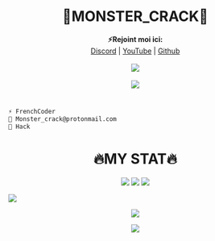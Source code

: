 <h1 align="center">💫MONSTER_CRACK💫</h1>

<p align="center">
  <b>⚡Rejoint moi ici: </b><br>
  <a href="https://discord.gg/38RDuy38fk">Discord</a> |
  <a href="https://www.youtube.com/channel/UCeCFsebF0MTpTxidrFEskkw">YouTube</a> |
  <a href="https://github.com/Its-Vichy">Github</a>
  <br><br>
  <img src="https://cdn.discordapp.com/attachments/793947157022900224/863069652443332639/standard_1.gif">
  <br><br>
  <img src="https://discord.c99.nl/widget/theme-3/685901239384277085.png">
</p>

#
```diff
⚡ FrenchCoder
💎 Monster_crack@protonmail.com
🔧 Hack
```
#
<h1 align="center">🔥MY STAT🔥</h1>
<p align="center">
  <img src="https://img.shields.io/github/followers/MonsterCracK?style=social">
  <img src="https://img.shields.io/github/stars/MonsterCracK?style=social">
  <img src="https://komarev.com/ghpvc/?username=MonsterCracK&color=red">
</p>

<img src="https://activity-graph.herokuapp.com/graph?username=monstercrack">

<p align="center"> <img align="center" src="https://github-readme-stats.vercel.app/api?username=MonsterCracK&show_icons=true&include_all_commits=true&show_icons=true&title_color=fff&icon_color=79ff97&text_color=9f9f9f&bg_color=151515%22%20alt=%22MonsterCracK%27s%20stats" /> </p>
<p align="center"> <img align="center" src="https://github-readme-stats.vercel.app/api/top-langs/?username=MonsterCracK&layout=compact&show_icons=true&title_color=fff&icon_color=79ff97&text_color=9f9f9f&bg_color=151515" /></p>
